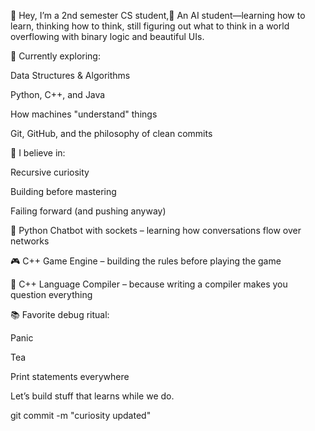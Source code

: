 👋 Hey, I’m a 2nd semester CS student,🤖 An AI student—learning how to learn, thinking how to think, still figuring out what to think in a world overflowing with binary logic and beautiful UIs.

🌱 Currently exploring:

Data Structures & Algorithms

Python, C++, and Java

How machines "understand" things

Git, GitHub, and the philosophy of clean commits

🧠 I believe in:

Recursive curiosity

Building before mastering

Failing forward (and pushing anyway)

🧠 Python Chatbot with sockets – learning how conversations flow over networks

🎮 C++ Game Engine – building the rules before playing the game

🔧 C++ Language Compiler – because writing a compiler makes you question everything

📚 Favorite debug ritual:

Panic

Tea

Print statements everywhere

Let’s build stuff that learns while we do.

git commit -m "curiosity updated"
